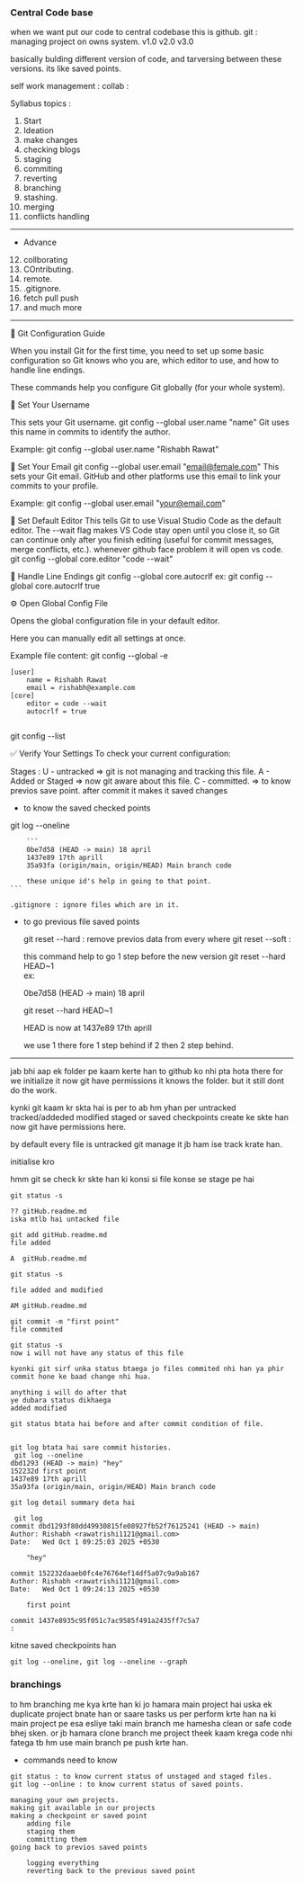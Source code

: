### Central Code base

when we want put our code to central codebase this is github.
git : managing project on owns system.
v1.0 v2.0 v3.0

basically bulding different version of code, and tarversing between these versions. its like saved points.

self work management :
collab : 



Syllabus topics : 

1. Start
2. Ideation
3. make changes 
4. checking blogs 
5. staging 
6. commiting
7. reverting
8. branching
9. stashing.
10. merging
11. conflicts handling
----
- Advance

12. collborating
13. COntributing.
14. remote.
15. .gitignore.
16. fetch pull push
17. and much more


-------

📘 Git Configuration Guide

When you install Git for the first time, you need to set up some basic configuration so Git knows who you are, which editor to use, and how to handle line endings.

These commands help you configure Git globally (for your whole system).

👤 Set Your Username

This sets your Git username.
git config --global user.name "name" 
Git uses this name in commits to identify the author.

Example:
git config --global user.name "Rishabh Rawat"


📧 Set Your Email
git config --global user.email "email@female.com"
This sets your Git email.
GitHub and other platforms use this email to link your commits to your profile.

Example:
git config --global user.email "your@email.com"


📝 Set Default Editor
This tells Git to use Visual Studio Code as the default editor.
The --wait flag makes VS Code stay open until you close it, so Git can continue only after you finish editing (useful for commit messages, merge conflicts, etc.).
whenever github face problem it will open vs code.
git config --global core.editor "code --wait"



🔄 Handle Line Endings
git config --global core.autocrlf 
ex: git config --global core.autocrlf true

⚙️ Open Global Config File

Opens the global configuration file in your default editor.

Here you can manually edit all settings at once.

Example file content:
git config --global -e

```
[user]
    name = Rishabh Rawat
    email = rishabh@example.com
[core]
    editor = code --wait
    autocrlf = true


```

git config --list

✅ Verify Your Settings
To check your current configuration:

Stages : 
U - untracked => git is not managing and tracking this file.
A - Added or Staged => now git aware about this file.
C - committed. => to know previos save point.
 after commit it makes it saved changes


- to know the saved checked points

 git log --oneline
        
        ```
        0be7d58 (HEAD -> main) 18 april
        1437e89 17th aprill
        35a93fa (origin/main, origin/HEAD) Main branch code

        these unique id's help in going to that point.
    ```

    .gitignore : ignore files which are in it.

- to go previous file saved points

    git reset --hard : remove previos data from every where
    git reset --soft :

    this command help to go 1 step before the new version
    git reset --hard HEAD~1  
    ex: 

    0be7d58 (HEAD -> main) 18 april

    git reset --hard HEAD~1  

    HEAD is now at 1437e89 17th aprill

    we use 1 there fore 1 step behind if 2 then 2 step behind.


------

jab bhi aap ek folder pe kaam kerte han to github ko nhi pta hota there for  we initialize it
now git have permissions it knows the folder. but it still dont do the work.

kynki  git kaam kr skta hai is per to ab hm yhan per 
untracked
tracked/addeded
modified
staged
or saved checkpoints create ke skte han now git have permissions here.



by default every file is untracked git manage it jb ham ise track krate han.

initialise kro

hmm git se check kr skte han
ki konsi si file konse se stage pe hai



```
git status -s

?? gitHub.readme.md
iska mtlb hai untacked file

git add gitHub.readme.md
file added

A  gitHub.readme.md

git status -s

file added and modified

AM gitHub.readme.md

git commit -m "first point"
file commited

git status -s
now i will not have any status of this file

kyonki git sirf unka status btaega jo files commited nhi han ya phir commit hone ke baad change nhi hua.

anything i will do after that 
ye dubara status dikhaega
added modified

git status btata hai before and after commit condition of file.


git log btata hai sare commit histories.
 git log --oneline
dbd1293 (HEAD -> main) "hey"
152232d first point
1437e89 17th aprill
35a93fa (origin/main, origin/HEAD) Main branch code

git log detail summary deta hai

 git log          
commit dbd1293f80dd49930815fe08927fb52f76125241 (HEAD -> main)
Author: Rishabh <rawatrishi1121@gmail.com>
Date:   Wed Oct 1 09:25:03 2025 +0530

    "hey"

commit 152232daaeb0fc4e76764ef14df5a07c9a9ab167
Author: Rishabh <rawatrishi1121@gmail.com>
Date:   Wed Oct 1 09:24:13 2025 +0530

    first point

commit 1437e8935c95f051c7ac9585f491a2435ff7c5a7
:

```

kitne saved checkpoints han 

```
git log --oneline, git log --oneline --graph

```
### branchings 

to hm branching me kya krte han ki jo hamara main project hai uska ek duplicate project bnate han or saare tasks us per perform krte han na ki main project pe esa esliye taki main branch me hamesha clean or safe code bhej sken. or jb hamara clone branch me project theek kaam krega code nhi fatega tb hm use main branch pe push krte han.





















- commands need to know


```
git status : to know current status of unstaged and staged files.
git log --online : to know current status of saved points.

managing your own projects.
making git available in our projects
making a checkpoint or saved point
    adding file
    staging them
    committing them
going back to previos saved points 

    logging everything
    reverting back to the previous saved point

```